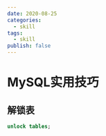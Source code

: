 ```yaml
---
date: 2020-08-25
categories:
  - skill
tags:
  - skill
publish: false
---
```


# MySQL实用技巧

## 解锁表

```sql
unlock tables;
```
